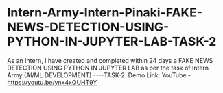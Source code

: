 # Intern-Army-Intern-Pinaki-FAKE-NEWS-DETECTION-USING-PYTHON-IN-JUPYTER-LAB-TASK-2
As an Intern, I have created and completed within 24 days a FAKE NEWS DETECTION USING PYTHON IN JUPYTER LAB as per the task of Intern Army (AI/ML DEVELOPMENT) ----TASK-2.
Demo Link:
YouTube - https://youtu.be/ynx4xQUHT9Y
